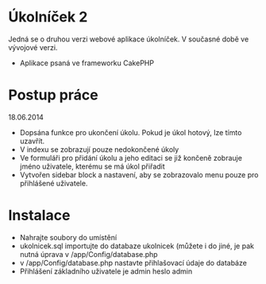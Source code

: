 Úkolníček 2
==========

Jedná se o druhou verzi webové aplikace úkolníček. V současné době ve vývojové verzi.

- Aplikace psaná ve frameworku CakePHP

Postup práce
==========

18.06.2014

- Dopsána funkce pro ukončení úkolu. Pokud je úkol hotový, lze tímto uzavřít. 
- V indexu se zobrazují pouze nedokončené úkoly
- Ve formuláři pro přidání úkolu a jeho editaci se již končeně zobrauje jméno uživatele, kterému se má úkol přiřadit
- Vytvořen sidebar block a nastavení, aby se zobrazovalo menu pouze pro přihlášené uživatele.


Instalace
=========

- Nahrajte soubory do umístění
- ukolnicek.sql importujte do databaze ukolnicek (můžete i do jiné, je pak nutná úprava v /app/Config/database.php
- v /app/Config/database.php nastavte přihlašovací údaje do databáze
- Přihlášení základního uživatele je admin heslo admin
